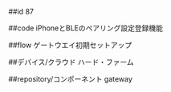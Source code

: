 ##id
87

##code
iPhoneとBLEのペアリング設定登録機能

##flow
ゲートウエイ初期セットアップ

##デバイス/クラウド
ハード・ファーム

##repository/コンポーネント
gateway

